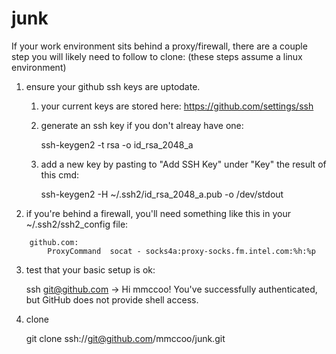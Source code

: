 junk
=========




If your work environment sits behind a proxy/firewall, there are a couple step you will likely need to follow to clone:
(these steps assume a linux environment)

1. ensure your github ssh keys are uptodate.
    1. your current keys are stored here: https://github.com/settings/ssh
    2. generate an ssh key if you don't alreay have one: 

        ssh-keygen2 -t rsa -o id_rsa_2048_a

    3. add a new key by pasting to "Add SSH Key" under "Key" the result of this cmd: 

        ssh-keygen2 -H ~/.ssh2/id_rsa_2048_a.pub -o /dev/stdout

2. if you're behind a firewall, you'll need something like this in your ~/.ssh2/ssh2_config file:

```
    github.com:
        ProxyCommand  socat - socks4a:proxy-socks.fm.intel.com:%h:%p
```

3) test that your basic setup is ok:

    ssh git@github.com
    -> Hi mmccoo! You've successfully authenticated, but GitHub does not provide shell access.

4) clone

    git clone ssh://git@github.com/mmccoo/junk.git

